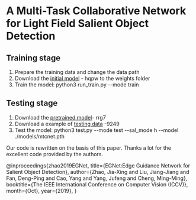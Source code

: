 # A Multi-Task Collaborative Network for Light Field Salient Object Detection

## Training stage
1. Prepare the training data and change the data path
2. Download the [initial model](https://pan.baidu.com/s/1cTkx2dbbyeT1jLSC1Uejfw) - hqpw to the weights folder
3. Train the model: python3 run_train.py --mode train
## Testing stage
1. Download the [pretrained model](https://pan.baidu.com/s/13RvcOWeR3NaAs5vY2tyRRg)- rrg7
2. Download a example of [testing data](https://pan.baidu.com/s/15FrJ24Vq16yfYgjxm2FG5Q) -9249
3. Test the model: python3 test.py --mode test --sal_mode h --model ./models/mtcnet.pth





Our code is rewritten on the basis of this paper. Thanks a lot for the excellent code provided by the authors.

@inproceedings{zhao2019EGNet,
 title={EGNet:Edge Guidance Network for Salient Object Detection},
 author={Zhao, Jia-Xing and Liu, Jiang-Jiang and Fan, Deng-Ping and Cao, Yang and Yang, Jufeng and Cheng, Ming-Ming},
 booktitle={The IEEE International Conference on Computer Vision (ICCV)},
 month={Oct},
 year={2019},
}



